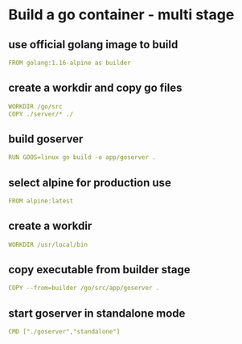 # Build a go container - multi stage

## use official golang image to build
```yml
FROM golang:1.16-alpine as builder
```
##
## create a workdir and copy go files
```yml
WORKDIR /go/src
COPY ./server/* ./
```
## build goserver
```yml
RUN GOOS=linux go build -o app/goserver .
```
## select alpine for production use
```yml
FROM alpine:latest
```
## create a workdir
```yml
WORKDIR /usr/local/bin
```
## copy executable from builder stage
```yml
COPY --from=builder /go/src/app/goserver .
```
## start goserver in standalone mode
```yml
CMD ["./goserver","standalone"]
```